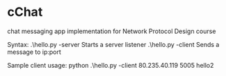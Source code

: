 # cChat
chat messaging app implementation for Network Protocol Design course

Syntax:
 .\hello.py  -server
  Starts a server listener
 .\hello.py  -client <ip> <port> <message>
  Sends a message to ip:port

Sample client usage:
python .\hello.py -client 80.235.40.119 5005 hello2
